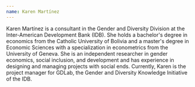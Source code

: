 ```yaml
---
name: Karen Martínez
---
```

Karen Martínez is a consultant in the Gender and Diversity Division at the Inter-American Development Bank (IDB). She holds a bachelor's degree in economics from the Catholic University of Bolivia and a master's degree in Economic Sciences with a specialization in econometrics from the University of Geneva. She is an independent researcher in gender economics, social inclusion, and development and has experience in designing and managing projects with social ends. Currently, Karen is the project manager for GDLab, the Gender and Diversity Knowledge Initiative of the IDB.